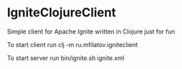 # IgniteClojureClient
Simple client for Apache Ignite written in Clojure just for fun

To start client run 
clj -m ru.mfilatov.igniteclient

To start server run
bin/ignite.sh ignite.xml
